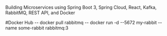 Building Microservices using Spring Boot 3, Spring Cloud, React, Kafka, RabbitMQ, REST API, and Docker

#Docker Hub
-- docker pull rabbitmq
-- docker run -d --5672 my-rabbit --name some-rabbit rabbitmq:3
